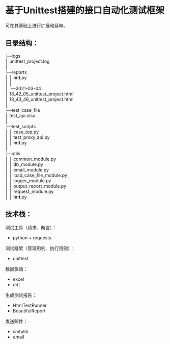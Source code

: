 # 基于Unittest搭建的接口自动化测试框架
可在其基础上进行扩展和延申。

## 目录结构：

├─logs  
│      unittest_project.log  
│  
├─reports  
│  │  __init__.py  
│  │  
│  └─2021-03-04  
│          18_42_05_unittest_project.html  
│          18_43_46_unittest_project.html  
│  
├─test_case_file  
│      test_api.xlsx  
│  
├─test_scripts  
│  │  case_top.py  
│  │  test_proxy_api.py  
│  │  __init__.py  
│  
├─utils  
│  │  common_module.py  
│  │  db_module.py  
│  │  email_module.py  
│  │  load_case_file_module.py  
│  │  logger_module.py  
│  │  output_report_module.py  
│  │  request_module.py  
│  │  __init__.py  

## 技术栈：

测试工具（请求、断言）：
* python + requests  

测试框架（管理用例、执行用例）：  
* unittest

数据驱动：
* excel
* ddt

生成测试报告：
* HtmlTestRunner
* BeautifulReport

发送邮件：
* smtplib
* email

